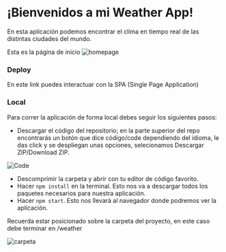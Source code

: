 # ¡Bienvenidos a mi Weather App!


En esta aplicación podemos encontrar el clima en tiempo real de las distintas ciudades del mundo.

Esta es la página de inicio
![homepage](./img/home.png)

### Deploy
En este link puedes interactuar con la SPA (Single Page Application) 

### Local
Para correr la aplicación de forma local debes seguir los siguientes pasos:

- Descargar el código del repositorio; en la parte superior del repo encontrarás un botón que dice código/code dependiendo del idioma, le das click y se despliegan unas opciones, selecionamos Descargar ZIP/Download ZIP.

![Code](./img/github.png)

- Descomprimir la carpeta y abrir con tu editor de código favorito.
- Hacer `npm install` en la terminal. Esto nos va a descargar todos los paquetes necesarios para nuestra aplicación.
- Hacer `npm start`. Esto nos llevará al navegador donde podremos ver la aplicación.

Recuerda estar posicionado sobre la carpeta del proyecto, en este caso debe terminar en /weather

![carpeta](./img/cmd.png)
